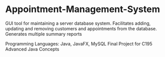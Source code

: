 # Appointment-Management-System

GUI tool for maintaining a server database system. Facilitates adding, updating and removing customers and appointments from the database. Generates multiple summary reports

Programming Languages: Java, JavaFX, MySQL
Final Project for C195 Advanced Java Concepts
